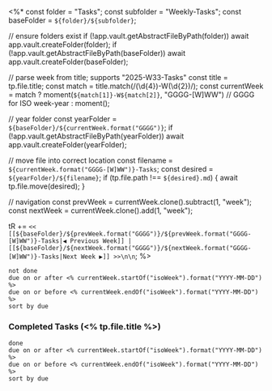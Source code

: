 

<%*
const folder = "Tasks";
const subfolder = "Weekly-Tasks";
const baseFolder = `${folder}/${subfolder}`;

// ensure folders exist
if (!app.vault.getAbstractFileByPath(folder)) await app.vault.createFolder(folder);
if (!app.vault.getAbstractFileByPath(baseFolder)) await app.vault.createFolder(baseFolder);

// parse week from title; supports "2025-W33-Tasks"
const title = tp.file.title;
const match = title.match(/(\d{4})-W(\d{2})/);
const currentWeek = match
  ? moment(`${match[1]}-W${match[2]}`, "GGGG-[W]WW") // GGGG for ISO week-year
  : moment();

// year folder
const yearFolder = `${baseFolder}/${currentWeek.format("GGGG")}`;
if (!app.vault.getAbstractFileByPath(yearFolder)) await app.vault.createFolder(yearFolder);

// move file into correct location
const filename = `${currentWeek.format("GGGG-[W]WW")}-Tasks`;
const desired = `${yearFolder}/${filename}`;
if (tp.file.path !== `${desired}.md`) {
  await tp.file.move(desired);
}

// navigation
const prevWeek = currentWeek.clone().subtract(1, "week");
const nextWeek = currentWeek.clone().add(1, "week");

tR += `<< [[${baseFolder}/${prevWeek.format("GGGG")}/${prevWeek.format("GGGG-[W]WW")}-Tasks|◀ Previous Week]] | [[${baseFolder}/${nextWeek.format("GGGG")}/${nextWeek.format("GGGG-[W]WW")}-Tasks|Next Week ▶]] >>\n\n`;
%>
```tasks
not done
due on or after <% currentWeek.startOf("isoWeek").format("YYYY-MM-DD") %>
due on or before <% currentWeek.endOf("isoWeek").format("YYYY-MM-DD") %>
sort by due
```


### Completed Tasks (<% tp.file.title %>)


```tasks
done
due on or after <% currentWeek.startOf("isoWeek").format("YYYY-MM-DD") %>
due on or before <% currentWeek.endOf("isoWeek").format("YYYY-MM-DD") %>
sort by due
```


